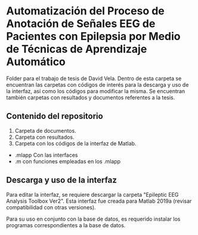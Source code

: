 # Automatización del Proceso de Anotación de Señales EEG de Pacientes con Epilepsia por Medio de Técnicas de Aprendizaje Automático

Folder para el trabajo de tesis de David Vela. Dentro de esta carpeta se encuentran las carpetas con códigos de interés para la descarga y uso de la interfaz, así como los códigos para modificar la misma. Se encuentran también carpetas con resultados y documentos referentes a la tesis. 

Contenido del repositorio
------

1. Carpeta de documentos.
2. Carpeta con resultados.
3. Carpeta con los códigos de la interfaz de Matlab.
  * .mlapp Con las interfaces
  * .m con funciones empleadas en los .mlapp


Descarga y uso de la interfaz
------
Para editar la interfaz, se requiere descargar la carpeta "Epileptic EEG Analysis Toolbox Ver2". Esta interfaz fue creada para Matlab 2019a (revisar compatibilidad con otras versiones). 

Para su uso en conjunto con la base de datos, es requerido instalar los programas correspondientes a la base de datos.
